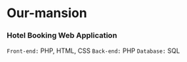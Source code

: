 # Our-mansion
### Hotel Booking Web Application
<code>Front-end:</code> PHP, HTML, CSS
<code>Back-end:</code> PHP
<code>Database:</code> SQL

